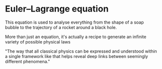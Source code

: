 # Euler–Lagrange equation

This equation is used to analyse everything from the shape of a soap bubble to the trajectory of a rocket around a black hole.

More than just an equation, it's actually a recipe to generate an infinite variety of possible physical laws

"The way that all classical physics can be expressed and understood within a single framework like that helps reveal deep links between seemingly different phenomena."